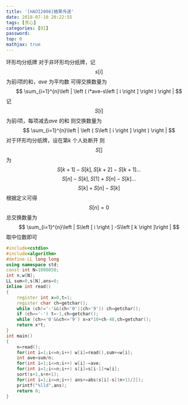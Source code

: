 ```yaml
---
title: '[HAOI2008]糖果传递'
date: 2018-07-10 20:22:55
tags: [贪心]
categories: [OI]
password:
top: 0
mathjax: true
---
```

环形均分纸牌
对于非环形均分纸牌，记$$s\left [ i \right ]$$为前i项的和，*ave* 为平均数
可得交换数量为
$$
\sum_{i=1}^{n}\left | \left ( i*ave-s\left [ i \right ] \right ) \right |
$$
记$$S\left [ i \right ]$$为前i项，每项减去*ave* 的和
则交换数量为
$$
\sum_{i=1}^{n}\left | \left ( S\left [ i \right ] \right ) \right |
$$
对于环形均分纸牌，设在第*k* 个人处断开
则$$S\left [ \right ]$$为
$$S\left [ k +1\right ]-S\left [ k \right ],S\left [ k +2\right ]-S\left [ k+1 \right ]...$$
$$S\left [ n\right ]-S\left [ k \right ],S\left [ 1 \right ]+S\left [ n\right ]-S\left [ k \right ]...$$
$$S\left [ k \right ]+S\left [ n\right ]-S\left [ k \right ]$$
根据定义可得$$S\left [ n \right ]=0$$
总交换数量为
$$
\sum_{i=1}^{n}\left | S\left [ i \right ] -S\left [ k \right ]\right |
$$
取中位数即可
<!--more-->
```c++
#include<cstdio>
#include<algorithm>
#define LL long long
using namespace std;
const int N=1000050;
int n,w[N];
LL sum=0,s[N],ans=0;
inline int read()
{
    register int x=0,t=1;
    register char ch=getchar();
    while (ch!='-'&&(ch<'0'||ch>'9')) ch=getchar();
    if (ch=='-') t=-1,ch=getchar();
    while (ch>='0'&&ch<='9') x=x*10+ch-48,ch=getchar();
    return x*t;
}
int main()
{
    n=read();
    for(int i=1;i<=n;i++) w[i]=read(),sum+=w[i];
    int ave=sum/n;
    for(int i=1;i<=n;i++) w[i]-=ave;
    for(int i=1;i<=n;i++) s[i]=s[i-1]+w[i];
    sort(s+1,s+n+1);
    for(int i=1;i<=n;i++) ans+=abs(s[i]-s[(n+1)/2]);
    printf("%lld",ans);
    return 0;
}
```

